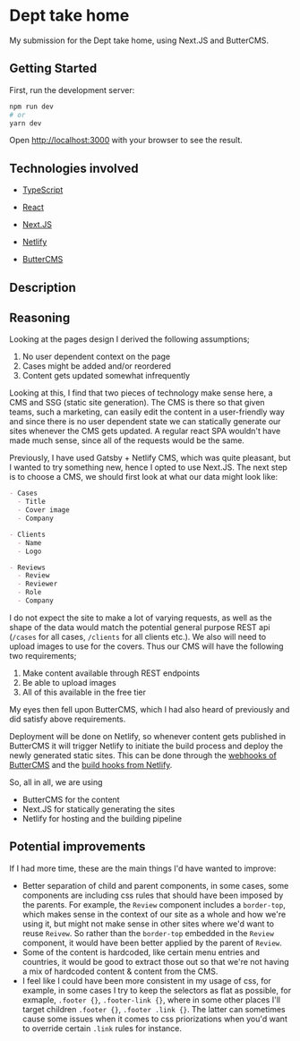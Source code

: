 # Dept take home
My submission for the Dept take home, using Next.JS and ButterCMS.

## Getting Started
First, run the development server:

```bash
npm run dev
# or
yarn dev
```

Open [http://localhost:3000](http://localhost:3000) with your browser to see the result.

## Technologies involved
- [TypeScript](https://www.typescriptlang.org/)
- [React](https://reactjs.org/)
- [Next.JS](https://nextjs.org/)

- [Netlify](https://www.netlify.com/)
- [ButterCMS](https://buttercms.com/)

## Description

## Reasoning
Looking at the pages design I derived the following assumptions;
1. No user dependent context on the page
2. Cases might be added and/or reordered
3. Content gets updated somewhat infrequently

Looking at this, I find that two pieces of technology make sense here, a CMS and SSG (static site generation). The CMS is there so that given teams, such a marketing, can easily edit the content in a user-friendly way and since there is no user dependent state we can statically generate our sites whenever the CMS gets updated. A regular react SPA wouldn't have made much sense, since all of the requests would be the same.

Previously, I have used Gatsby + Netlify CMS, which was quite pleasant, but I wanted to try something new, hence I opted to use Next.JS. The next step is to choose a CMS, we should first look at what our data might look like:

```md
- Cases
  - Title
  - Cover image
  - Company

- Clients
  - Name
  - Logo

- Reviews
  - Review
  - Reviewer
  - Role
  - Company
```

I do not expect the site to make a lot of varying requests, as well as the shape of the data would match the potential general purpose REST api (`/cases` for all cases, `/clients` for all clients etc.). We also will need to upload images to use for the covers. Thus our CMS will have the following two requirements;
1. Make content available through REST endpoints
2. Be able to upload images
3. All of this available in the free tier

My eyes then fell upon ButterCMS, which I had also heard of previously and did satisfy above requirements.

Deployment will be done on Netlify, so whenever content gets published in ButterCMS it will trigger Netlify to initiate the build process and deploy the newly generated static sites. This can be done through the [webhooks of ButterCMS](https://buttercms.com/docs/api/#webhooks) and the [build hooks from Netlify](https://docs.netlify.com/configure-builds/build-hooks/).

So, all in all, we are using
- ButterCMS for the content
- Next.JS for statically generating the sites
- Netlify for hosting and the building pipeline

## Potential improvements
If I had more time, these are the main things I'd have wanted to improve:
- Better separation of child and parent components, in some cases, some components are including css rules that should have been imposed by the parents. For example, the `Review` component includes a `border-top`, which makes sense in the context of our site as a whole and how we're using it, but might not make sense in other sites where we'd want to reuse `Reivew`. So rather than the `border-top` embedded in the `Review` component, it would have been better applied by the parent of `Review`.
- Some of the content is hardcoded, like certain menu entries and countries, it would be good to extract those out so that we're not having a mix of hardcoded content & content from the CMS.
- I feel like I could have been more consistent in my usage of css, for example, in some cases I try to keep the selectors as flat as possible, for exmaple, `.footer {}`, `.footer-link {}`, where in some other places I'll target children `.footer {}`, `.footer .link {}`. The latter can sometimes cause some issues when it comes to css priorizations when you'd want to override certain `.link` rules for instance.
